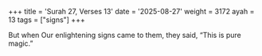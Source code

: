 +++
title = 'Surah 27, Verses 13'
date = '2025-08-27'
weight = 3172
ayah = 13
tags = ["signs"]
+++

But when Our enlightening signs came to them, they said, “This is pure magic.”